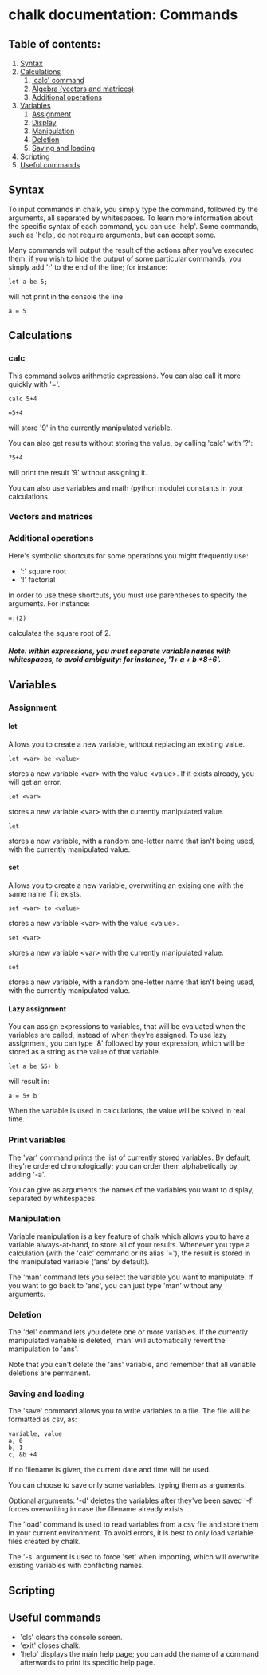 # chalk documentation: Commands

## Table of contents:

1. [Syntax](#syntax)
2. [Calculations](#calculations)
	1. ['calc' command](#calc)
	2. [Algebra (vectors and matrices)](#vectors-and-matrices)
	3. [Additional operations](#additional-operations)
3. [Variables](#variables)
	1. [Assignment](#assignment)
	2. [Display](#print-variables)
	3. [Manipulation](#manipulation)
	4. [Deletion](#deletion)
	5. [Saving and loading](#saving-and-loading)
4. [Scripting](#scripting)
5. [Useful commands](#useful-commands)


## Syntax

To input commands in chalk, you simply type the command, followed by the arguments, all separated by whitespaces.
To learn more information about the specific syntax of each command, you can use 'help'.
Some commands, such as 'help', do not require arguments, but can accept some.

Many commands will output the result of the actions after you've executed them: if you wish to hide the output of some particular commands, you simply add ';' to the end of the line; for instance:

	let a be 5;
will not print in the console the line

	a = 5


## Calculations


### calc

This command solves arithmetic expressions.
You can also call it more quickly with '='.
	
	calc 5+4

	=5+4
will store '9' in the currently manipulated variable.

You can also get results without storing the value, by calling 'calc' with '?':

	?5+4
will print the result '9' without assigning it.

You can also use variables and math (python module) constants in your calculations.


### Vectors and matrices


### Additional operations

Here's symbolic shortcuts for some operations you might frequently use:
- ':' square root
- '!' factorial

In order to use these shortcuts, you must use parentheses to specify the arguments. For instance:

	=:(2)
calculates the square root of 2.

##### Note: within expressions, you must separate variable names with whitespaces, to avoid ambiguity: for instance, '1+ a + b \*8+6'.


## Variables

### Assignment

#### let

Allows you to create a new variable, without replacing an existing value.

	let <var> be <value>
stores a new variable \<var> with the value \<value>. If it exists already, you will get an error.

	let <var>
stores a new variable \<var> with the currently manipulated value.

	let
stores a new variable, with a random one-letter name that isn't being used, with the currently manipulated value.


#### set

Allows you to create a new variable, overwriting an exising one with the same name if it exists.

	set <var> to <value>
stores a new variable \<var> with the value \<value>.

	set <var>
stores a new variable \<var> with the currently manipulated value.

	set
stores a new variable, with a random one-letter name that isn't being used, with the currently manipulated value.


#### Lazy assignment

You can assign expressions to variables, that will be evaluated when the variables are called, instead of when they're assigned.
To use lazy assignment, you can type '&' followed by your expression, which will be stored as a string as the value of that variable.

	let a be &5+ b
will result in:

	a = 5+ b

When the variable is used in calculations, the value will be solved in real time.


### Print variables

The 'var' command prints the list of currently stored variables.
By default, they're ordered chronologically; you can order them alphabetically by adding '-a'.

You can give as arguments the names of the variables you want to display, separated by whitespaces.


### Manipulation

Variable manipulation is a key feature of chalk which allows you to have a variable always-at-hand, to store all of your results.
Whenever you type a calculation (with the 'calc' command or its alias '='), the result is stored in the manipulated variable ('ans' by default).

The 'man' command lets you select the variable you want to manipulate. If you want to go back to 'ans', you can just type 'man' without any arguments.


### Deletion

The 'del' command lets you delete one or more variables.
If the currently manipulated variable is deleted, 'man' will automatically revert the manipulation to 'ans'.

Note that you can't delete the 'ans' variable, and remember that all variable deletions are permanent.


### Saving and loading

The 'save' command allows you to write variables to a file.
The file will be formatted as csv, as:

	variable, value
	a, 0
	b, 1
	c, &b +4

If no filename is given, the current date and time will be used.

You can choose to save only some variables, typing them as arguments.

Optional arguments:
'-d' deletes the variables after they've been saved
'-f' forces overwriting in case the filename already exists



The 'load' command is used to read variables from a csv file and store them in your current environment.
To avoid errors, it is best to only load variable files created by chalk.

The '-s' argument is used to force 'set' when importing, which will overwrite existing variables with conflicting names.


## Scripting


## Useful commands

- 'cls' clears the console screen.
- 'exit' closes chalk.
- 'help' displays the main help page; you can add the name of a command afterwards to print its specific help page.